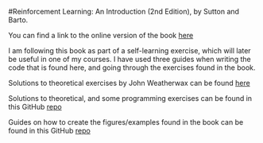 #Reinforcement Learning: An Introduction (2nd Edition), by Sutton and Barto.

You can find a link to the online version of the book [here](http://incompleteideas.net/book/RLbook2020.pdf)

I am following this book as part of a self-learning exercise, which will later be useful in one of my courses. I have used three guides when writing the code that is found here, and going through the exercises found in the book.

Solutions to theoretical exercises by John Weatherwax can be found [here](http://fumblog.um.ac.ir/gallery/839/weatherwax_sutton_solutions_manual.pdf)

Solutions to theoretical, and some programming exercises can be found in this GitHub [repo](https://github.com/LyWangPX/Reinforcement-Learning-2nd-Edition-by-Sutton-Exercise-Solutions)

Guides on how to create the figures/examples found in the book can be found in this GitHub [repo](https://github.com/ShangtongZhang/reinforcement-learning-an-introduction)
